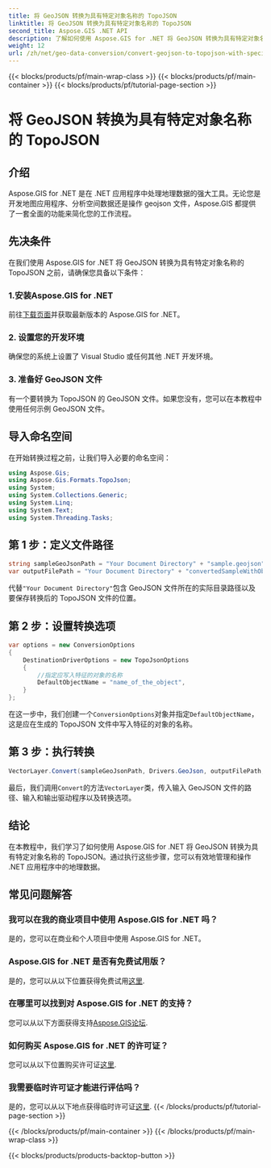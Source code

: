 ```yaml
---
title: 将 GeoJSON 转换为具有特定对象名称的 TopoJSON
linktitle: 将 GeoJSON 转换为具有特定对象名称的 TopoJSON
second_title: Aspose.GIS .NET API
description: 了解如何使用 Aspose.GIS for .NET 将 GeoJSON 转换为具有特定对象名称的 TopoJSON。本教程提供了高效地理数据操作的分步指南。
weight: 12
url: /zh/net/geo-data-conversion/convert-geojson-to-topojson-with-specific-object-name/
---
```


{{< blocks/products/pf/main-wrap-class >}}
{{< blocks/products/pf/main-container >}}
{{< blocks/products/pf/tutorial-page-section >}}

# 将 GeoJSON 转换为具有特定对象名称的 TopoJSON

## 介绍
Aspose.GIS for .NET 是在 .NET 应用程序中处理地理数据的强大工具。无论您是开发地图应用程序、分析空间数据还是操作 geojson 文件，Aspose.GIS 都提供了一套全面的功能来简化您的工作流程。
## 先决条件
在我们使用 Aspose.GIS for .NET 将 GeoJSON 转换为具有特定对象名称的 TopoJSON 之前，请确保您具备以下条件：
### 1.安装Aspose.GIS for .NET
前往[下载页面](https://releases.aspose.com/gis/net/)并获取最新版本的 Aspose.GIS for .NET。
### 2. 设置您的开发环境
确保您的系统上设置了 Visual Studio 或任何其他 .NET 开发环境。
### 3. 准备好 GeoJSON 文件
有一个要转换为 TopoJSON 的 GeoJSON 文件。如果您没有，您可以在本教程中使用任何示例 GeoJSON 文件。

## 导入命名空间
在开始转换过程之前，让我们导入必要的命名空间：
```csharp
using Aspose.Gis;
using Aspose.Gis.Formats.TopoJson;
using System;
using System.Collections.Generic;
using System.Linq;
using System.Text;
using System.Threading.Tasks;
```

## 第 1 步：定义文件路径
```csharp
string sampleGeoJsonPath = "Your Document Directory" + "sample.geojson";
var outputFilePath = "Your Document Directory" + "convertedSampleWithObjectName_out.topojson";
```
代替`"Your Document Directory"`包含 GeoJSON 文件所在的实际目录路径以及要保存转换后的 TopoJSON 文件的位置。
## 第 2 步：设置转换选项
```csharp
var options = new ConversionOptions
{
    DestinationDriverOptions = new TopoJsonOptions
    {
        //指定应写入特征的对象的名称
        DefaultObjectName = "name_of_the_object",
    }
};
```
在这一步中，我们创建一个`ConversionOptions`对象并指定`DefaultObjectName`，这是应在生成的 TopoJSON 文件中写入特征的对象的名称。
## 第 3 步：执行转换
```csharp
VectorLayer.Convert(sampleGeoJsonPath, Drivers.GeoJson, outputFilePath, Drivers.TopoJson, options);
```
最后，我们调用`Convert`的方法`VectorLayer`类，传入输入 GeoJSON 文件的路径、输入和输出驱动程序以及转换选项。

## 结论
在本教程中，我们学习了如何使用 Aspose.GIS for .NET 将 GeoJSON 转换为具有特定对象名称的 TopoJSON。通过执行这些步骤，您可以有效地管理和操作 .NET 应用程序中的地理数据。
## 常见问题解答
### 我可以在我的商业项目中使用 Aspose.GIS for .NET 吗？
是的，您可以在商业和个人项目中使用 Aspose.GIS for .NET。
### Aspose.GIS for .NET 是否有免费试用版？
是的，您可以从以下位置获得免费试用[这里](https://releases.aspose.com/).
### 在哪里可以找到对 Aspose.GIS for .NET 的支持？
您可以从以下方面获得支持[Aspose.GIS论坛](https://forum.aspose.com/c/gis/33).
### 如何购买 Aspose.GIS for .NET 的许可证？
您可以从以下位置购买许可证[这里](https://purchase.aspose.com/buy).
### 我需要临时许可证才能进行评估吗？
是的，您可以从以下地点获得临时许可证[这里](https://purchase.aspose.com/temporary-license/).
{{< /blocks/products/pf/tutorial-page-section >}}

{{< /blocks/products/pf/main-container >}}
{{< /blocks/products/pf/main-wrap-class >}}

{{< blocks/products/products-backtop-button >}}
